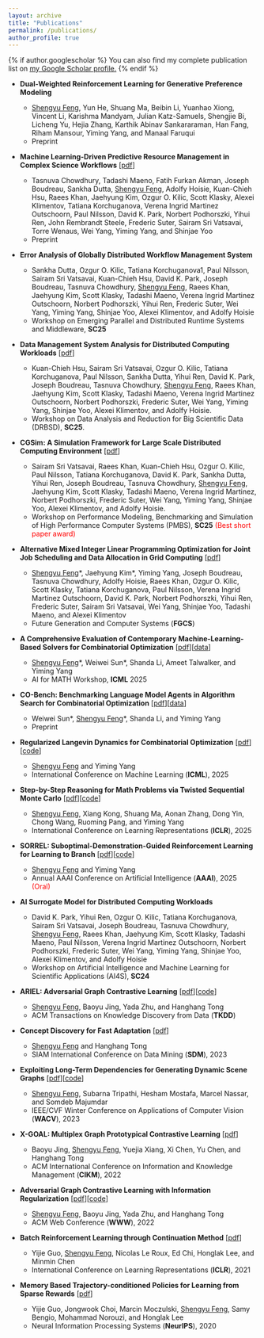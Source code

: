 ```yaml
---
layout: archive
title: "Publications"
permalink: /publications/
author_profile: true
---
```


{% if author.googlescholar %}
  You can also find my complete publication list on <u><a href="{{author.googlescholar}}">my Google Scholar profile</a>.</u>
{% endif %}

* **Dual-Weighted Reinforcement Learning for Generative Preference Modeling** 
  * <ins>Shengyu Feng</ins>, Yun He, Shuang Ma, Beibin Li, Yuanhao Xiong, Vincent Li, Karishma Mandyam, Julian Katz-Samuels, Shengjie Bi, Licheng Yu, Hejia Zhang, Karthik Abinav Sankararaman, Han Fang, Riham Mansour, Yiming Yang, and Manaal Faruqui
  * Preprint
  
* **Machine Learning-Driven Predictive Resource Management in Complex Science Workflows** \[[pdf](https://arxiv.org/abs/2509.11512)\]
  * Tasnuva Chowdhury, Tadashi Maeno, Fatih Furkan Akman, Joseph Boudreau, Sankha Dutta, <ins>Shengyu Feng</ins>, Adolfy Hoisie, Kuan-Chieh Hsu, Raees Khan, Jaehyung Kim, Ozgur O. Kilic, Scott Klasky, Alexei Klimentov, Tatiana Korchuganova, Verena Ingrid Martinez Outschoorn, Paul Nilsson, David K. Park, Norbert Podhorszki, Yihui Ren, John Rembrandt Steele, Frederic Suter, Sairam Sri Vatsavai, Torre Wenaus, Wei Yang, Yiming Yang, and Shinjae Yoo
  * Preprint
  
* **Error Analysis of Globally Distributed Workflow Management System** 
  * Sankha Dutta, Ozgur O. Kilic, Tatiana Korchuganova1, Paul Nilsson, Sairam Sri Vatsavai, Kuan-Chieh Hsu, David K. Park, Joseph Boudreau, Tasnuva Chowdhury, <ins>Shengyu Feng</ins>, Raees Khan, Jaehyung Kim, Scott Klasky, Tadashi Maeno, Verena Ingrid Martinez Outschoorn, Norbert Podhorszki, Yihui Ren, Frederic Suter, Wei Yang, Yiming Yang, Shinjae Yoo, Alexei Klimentov, and Adolfy Hoisie
  * Workshop on Emerging Parallel and Distributed Runtime Systems and Middleware, **SC25**
  
* **Data Management System Analysis for Distributed Computing Workloads** \[[pdf](https://arxiv.org/abs/2510.00828)\]
  * Kuan-Chieh Hsu, Sairam Sri Vatsavai, Ozgur O. Kilic, Tatiana Korchuganova, Paul Nilsson, Sankha Dutta, Yihui Ren,
David K. Park, Joseph Boudreau, Tasnuva Chowdhury, <ins>Shengyu Feng</ins>, Raees Khan, Jaehyung Kim, Scott Klasky, Tadashi Maeno, Verena Ingrid Martinez Outschoorn, Norbert Podhorszki, Frederic Suter, Wei Yang, Yiming Yang, Shinjae Yoo, Alexei Klimentov, and Adolfy Hoisie. 
  * Workshop on Data Analysis and Reduction for Big Scientific Data (DRBSD), **SC25**.
  
* **CGSim: A Simulation Framework for Large Scale Distributed Computing Environment** \[[pdf](https://arxiv.org/abs/2510.00822)\]
  * Sairam Sri Vatsavai, Raees Khan, Kuan-Chieh Hsu, Ozgur O. Kilic, Paul Nilsson, Tatiana Korchuganova, David K. Park, Sankha Dutta, Yihui Ren, Joseph Boudreau, Tasnuva Chowdhury, <ins>Shengyu Feng</ins>, Jaehyung Kim, Scott Klasky, Tadashi Maeno, Verena Ingrid Martinez, Norbert Podhorszki, Frederic Suter, Wei Yang, Yiming Yang, Shinjae Yoo, Alexei Klimentov, and Adolfy Hoisie. 
  * Workshop on Performance Modeling, Benchmarking and Simulation of High Performance Computer Systems (PMBS), **SC25** <span style="color:red">(Best short paper award)</span>

* **Alternative Mixed Integer Linear Programming Optimization for Joint Job Scheduling and Data Allocation in Grid Computing** \[[pdf](https://arxiv.org/abs/2502.00261)\]
  * <ins>Shengyu Feng</ins>\*, Jaehyung Kim\*, Yiming Yang, Joseph Boudreau, Tasnuva Chowdhury, Adolfy Hoisie, Raees Khan, Ozgur O. Kilic, Scott Klasky, Tatiana Korchuganova, Paul Nilsson, Verena Ingrid Martinez Outschoorn, David K. Park, Norbert Podhorszki, Yihui Ren, Frederic Suter, Sairam Sri Vatsavai, Wei Yang, Shinjae Yoo, Tadashi Maeno, and Alexei Klimentov
  * Future Generation and Computer Systems (**FGCS**)

* **A Comprehensive Evaluation of Contemporary Machine-Learning-Based Solvers for Combinatorial Optimization** \[[pdf](https://arxiv.org/abs/2505.16952)\]\[[data](https://huggingface.co/datasets/CO-Bench/FrontierCO)\]
  * <ins>Shengyu Feng</ins>\*, Weiwei Sun\*, Shanda Li, Ameet Talwalker, and Yiming Yang
  * AI for MATH Workshop, **ICML** 2025
  
* **CO-Bench: Benchmarking Language Model Agents in Algorithm Search for Combinatorial Optimization** \[[pdf](https://arxiv.org/abs/2504.04310)\]\[[data](https://huggingface.co/datasets/CO-Bench/CO-Bench)\]
  * Weiwei Sun\*, <ins>Shengyu Feng</ins>\*, Shanda Li, and Yiming Yang
  * Preprint

* **Regularized Langevin Dynamics for Combinatorial Optimization** \[[pdf](https://openreview.net/forum?id=bbJ0QCujU4)\]\[[code](https://github.com/Shengyu-Feng/RLD4CO)\]
  * <ins>Shengyu Feng</ins> and Yiming Yang
  * International Conference on Machine Learning (**ICML**), 2025

* **Step-by-Step Reasoning for Math Problems via Twisted Sequential Monte Carlo** \[[pdf](https://openreview.net/forum?id=Ze4aPP0tIn)\]\[[code](https://github.com/Shengyu-Feng/TSMC4MATH)\]
  * <ins>Shengyu Feng</ins>, Xiang Kong, Shuang Ma, Aonan Zhang, Dong Yin, Chong Wang, Ruoming Pang, and Yiming Yang
  * International Conference on Learning Representations (**ICLR**), 2025

* **SORREL: Suboptimal-Demonstration-Guided Reinforcement Learning for Learning to Branch** \[[pdf](https://ojs.aaai.org/index.php/AAAI/article/view/33219)\]\[[code](https://github.com/Shengyu-Feng/SORREL)\]
  * <ins>Shengyu Feng</ins> and Yiming Yang
  * Annual AAAI Conference on Artificial Intelligence (**AAAI**), 2025 <span style="color:red">(Oral)</span>
  
* **AI Surrogate Model for Distributed Computing Workloads**
  * David K. Park, Yihui Ren, Ozgur O. Kilic, Tatiana Korchuganova, Sairam Sri Vatsavai, Joseph Boudreau, Tasnuva Chowdhury, <ins>Shengyu Feng</ins>, Raees Khan, Jaehyung Kim, Scott Klasky, Tadashi Maeno, Paul Nilsson, Verena Ingrid Martinez Outschoorn, Norbert Podhorszki, Frederic Suter, Wei Yang, Yiming Yang, Shinjae Yoo, Alexei Klimentov, and Adolfy Hoisie 
  * Workshop on Artificial Intelligence and Machine Learning for Scientific Applications (AI4S), **SC24**

* **ARIEL: Adversarial Graph Contrastive Learning** \[[pdf](https://arxiv.org/pdf/2208.06956)\]\[[code](https://github.com/Shengyu-Feng/ARIEL)\]
  * <ins>Shengyu Feng</ins>, Baoyu Jing, Yada Zhu, and Hanghang Tong
  * ACM Transactions on Knowledge Discovery from Data (**TKDD**)

* **Concept Discovery for Fast Adaptation** \[[pdf](https://arxiv.org/abs/2301.07850)\]
  * <ins>Shengyu Feng</ins> and Hanghang Tong
  * SIAM International Conference on Data Mining (**SDM**), 2023

* **Exploiting Long-Term Dependencies for Generating Dynamic Scene Graphs**  \[[pdf](https://arxiv.org/abs/2112.09828)\]\[[code](https://github.com/Shengyu-Feng/DSG-DETR)\]
  * <ins>Shengyu Feng</ins>, Subarna Tripathi, Hesham Mostafa, Marcel Nassar, and Somdeb Majumdar
  * IEEE/CVF Winter Conference on Applications of Computer Vision (**WACV**), 2023

* **X-GOAL: Multiplex Graph Prototypical Contrastive Learning**  \[[pdf](https://arxiv.org/abs/2109.03560)\]
  * Baoyu Jing, <ins>Shengyu Feng</ins>, Yuejia Xiang, Xi Chen, Yu Chen, and Hanghang Tong
  * ACM International Conference on Information and Knowledge Management (**CIKM**), 2022

* **Adversarial Graph Contrastive Learning with Information Regularization** \[[pdf](https://arxiv.org/abs/2202.06491)\]\[[code](https://github.com/Shengyu-Feng/ARIEL)\]
  * <ins>Shengyu Feng</ins>, Baoyu Jing, Yada Zhu, and Hanghang Tong
  * ACM Web Conference (**WWW**), 2022
  
* **Batch Reinforcement Learning through Continuation Method** \[[pdf](https://openreview.net/pdf?id=po-DLlBuAuz)\]
    * Yijie Guo, <ins>Shengyu Feng</ins>, Nicolas Le Roux, Ed Chi, Honglak Lee, and Minmin Chen
    * International Conference on Learning Representations (**ICLR**), 2021 

* **Memory Based Trajectory-conditioned Policies for Learning from Sparse Rewards** \[[pdf](https://openreview.net/pdf?id=Byg5KyHYwr)\]
  *  Yijie Guo, Jongwook Choi, Marcin Moczulski, <ins>Shengyu Feng</ins>, Samy Bengio, Mohammad Norouzi, and Honglak Lee
  *  Neural Information Processing Systems (**NeurIPS**), 2020
